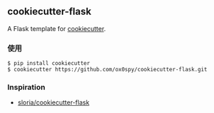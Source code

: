 ## cookiecutter-flask


A Flask template for [cookiecutter](https://github.com/audreyr/cookiecutter).

### 使用

    $ pip install cookiecutter
    $ cookiecutter https://github.com/ox0spy/cookiecutter-flask.git

### Inspiration

- [sloria/cookiecutter-flask](https://github.com/sloria/cookiecutter-flask)
